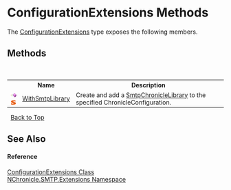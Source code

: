 # ConfigurationExtensions Methods
 

The <a href="T_NChronicle_SMTP_Extensions_ConfigurationExtensions.md">ConfigurationExtensions</a> type exposes the following members.


## Methods
&nbsp;<table><tr><th></th><th>Name</th><th>Description</th></tr><tr><td>![Public method](media/pubmethod.gif "Public method")![Static member](media/static.gif "Static member")</td><td><a href="M_NChronicle_SMTP_Extensions_ConfigurationExtensions_WithSmtpLibrary.md">WithSmtpLibrary</a></td><td>
Create and add a <a href="T_NChronicle_SMTP_SmtpChronicleLibrary.md">SmtpChronicleLibrary</a> to the specified ChronicleConfiguration.</td></tr></table>&nbsp;
<a href="#configurationextensions-methods">Back to Top</a>

## See Also


#### Reference
<a href="T_NChronicle_SMTP_Extensions_ConfigurationExtensions.md">ConfigurationExtensions Class</a><br /><a href="N_NChronicle_SMTP_Extensions.md">NChronicle.SMTP.Extensions Namespace</a><br />

